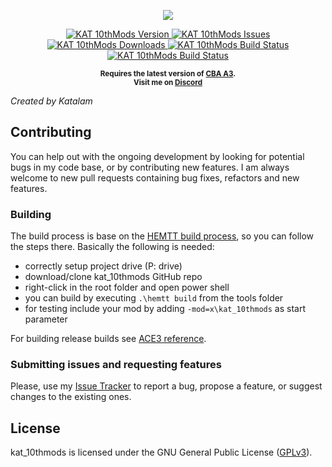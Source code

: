 <p align="center">
    <img src="https://raw.githubusercontent.com/Katalam/kat_10thmods/master/logo.png">
</p>

<p align="center">
    <a href="https://github.com/Katalam/kat_10thmods/releases/latest">
        <img src="https://img.shields.io/badge/Version-1.1.5-blue.svg?style=flat-square" alt="KAT 10thMods Version">
    </a>
    <a href="https://github.com/Katalam/kat_10thmods/issues">
        <img src="https://img.shields.io/github/issues-raw/Katalam/kat_10thmods.svg?style=flat-square&label=Issues" alt="KAT 10thMods Issues">
    </a>
    <a href="https://github.com/Katalam/kat_10thmods/releases">
        <img src="https://img.shields.io/github/downloads/Katalam/kat_10thmods/total.svg?style=flat-square&label=Downloads" alt="KAT 10thMods Downloads">
    </a>
    <a href="https://circleci.com/gh/Katalam/kat_10thmods">
        <img src="https://circleci.com/gh/Katalam/kat_10thmods.svg?style=svg" alt="KAT 10thMods Build Status">
    </a>
    <a href="http://localhost/project/AppVeyor/kat-10thmods">
        <img src="http://localhost/api/projects/status/sx9r9cx7amlt9lo9?svg=true" alt="KAT 10thMods Build Status">
    </a>
</p>

<p align="center">
    <sup><strong>Requires the latest version of <a href="https://github.com/CBATeam/CBA_A3/releases">CBA A3</a>.<br/>
    Visit me on <a href="https://discord.gg/HbA93HK">Discord</a></strong></sup>
</p>


*Created by Katalam*

## Contributing

You can help out with the ongoing development by looking for potential bugs in my code base, or by contributing new features. I am always welcome to new pull requests containing bug fixes, refactors and new features.

### Building
The build process is base on the [HEMTT build process](https://synixebrett.github.io/HEMTT/#/), so you can follow the steps there. Basically the following is needed:
+ correctly setup project drive (P: drive)
+ download/clone kat_10thmods GitHub repo
+ right-click in the root folder and open power shell
+ you can build by executing ```.\hemtt build``` from the tools folder
+ for testing include your mod by adding ```-mod=x\kat_10thmods``` as start parameter

For building release builds see [ACE3 reference](https://ace3mod.com/wiki/development/setting-up-the-development-environment.html).

### Submitting issues and requesting features

Please, use my [Issue Tracker](https://github.com/Katalam/kat_10thmods/issues) to report a bug, propose a feature, or suggest changes to the existing ones.

## License

kat_10thmods is licensed under the GNU General Public License ([GPLv3](https://github.com/Katalam/kat_10thmods/blob/master/LICENSE)).
